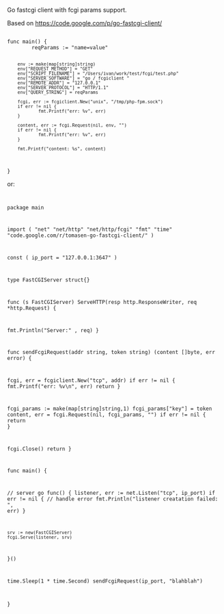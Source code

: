 Go fastcgi client with fcgi params support.

Based on https://code.google.com/p/go-fastcgi-client/

<code language="golang">
func main() {
        reqParams := "name=value"

        env := make(map[string]string)
        env["REQUEST_METHOD"] = "GET"
        env["SCRIPT_FILENAME"] = "/Users/ivan/work/test/fcgi/test.php"
        env["SERVER_SOFTWARE"] = "go / fcgiclient "
        env["REMOTE_ADDR"] = "127.0.0.1"
        env["SERVER_PROTOCOL"] = "HTTP/1.1"
        env["QUERY_STRING"] = reqParams

        fcgi, err := fcgiclient.New("unix", "/tmp/php-fpm.sock")
        if err != nil {
                fmt.Printf("err: %v", err)
        }

        content, err := fcgi.Request(nil, env, "")
        if err != nil {
                fmt.Printf("err: %v", err)
        }

        fmt.Printf("content: %s", content)
}
</code>

or:
<code language="golang">

package main

import (
 "net"
 "net/http"
 "net/http/fcgi"
 "fmt"
 "time"
 "code.google.com/r/tomasen-go-fastcgi-client/"
)

const (
  ip_port = "127.0.0.1:3647"
)

type FastCGIServer struct{}

func (s FastCGIServer) ServeHTTP(resp http.ResponseWriter, req *http.Request) {
    
  fmt.Println("Server:" , req)
}


func sendFcgiRequest(addr string, token string) (content []byte, err error) {

  fcgi, err = fcgiclient.New("tcp", addr)
  if err != nil {
    fmt.Printf("err: %v\n", err)
    return
  }

  fcgi_params := make(map[string]string,1)
  fcgi_params["key"] = token
  content, err = fcgi.Request(nil, fcgi_params, "")
  if err != nil {
    return
  }
  
  fcgi.Close()
  return 
}


func main() {
  
  // server
  go func() {
    listener, err := net.Listen("tcp", ip_port)
    if err != nil {
      // handle error
      fmt.Println("listener creatation failed: ", err)
    }

    srv := new(FastCGIServer)
    fcgi.Serve(listener, srv)
  }()
  
  time.Sleep(1 * time.Second)
  sendFcgiRequest(ip_port, "blahblah")
 
}
</code>